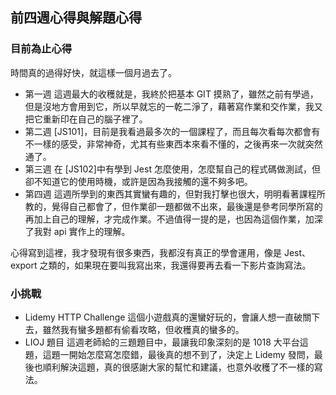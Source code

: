 ## 前四週心得與解題心得
### 目前為止心得
時間真的過得好快，就這樣一個月過去了。
- 第一週
這週最大的收穫就是，我終於把基本 GIT 摸熟了，雖然之前有學過，但是沒地方會用到它，所以早就忘的一乾二淨了，藉著寫作業和交作業，我又把它重新印在自己的腦子裡了。
- 第二週
[JS101]，目前是我看過最多次的一個課程了，而且每次看每次都會有不一樣的感受，非常神奇，尤其有些東西本來看不懂的，之後再來一次就突然通了。
- 第三週
在 [JS102]中有學到 Jest 怎麼使用，怎麼幫自己的程式碼做測試，但卻不知道它的使用時機，或許是因為我接觸的還不夠多吧。
- 第四週
這週所學到的東西其實蠻有趣的，但對我打擊也很大，明明看著課程所教的，覺得自己都會了，但作業卻一題都做不出來，最後還是參考同學所寫的再加上自己的理解，才完成作業。不過值得一提的是，也因為這個作業，加深了我對 api 實作上的理解。

心得寫到這裡，我才發現有很多東西，我都沒有真正的學會運用，像是 Jest、export 之類的，如果現在要叫我寫出來，我還得要再去看一下影片查詢寫法。

### 小挑戰
- Lidemy HTTP Challenge
這個小遊戲真的還蠻好玩的，會讓人想一直破關下去，雖然我有蠻多題都有偷看攻略，但收穫真的蠻多的。
- LIOJ 題目
這週老師給的三題題目中，最讓我印象深刻的是 1018 大平台這題，這題一開始怎麼寫怎麼錯，最後真的想不到了，決定上 Lidemy 發問，最後也順利解決這題，真的很感謝大家的幫忙和建議，也意外收穫了不一樣的寫法。



